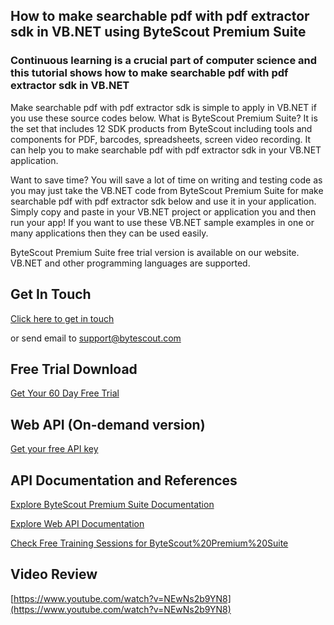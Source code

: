 ## How to make searchable pdf with pdf extractor sdk in VB.NET using ByteScout Premium Suite

### Continuous learning is a crucial part of computer science and this tutorial shows how to make searchable pdf with pdf extractor sdk in VB.NET

Make searchable pdf with pdf extractor sdk is simple to apply in VB.NET if you use these source codes below. What is ByteScout Premium Suite? It is the set that includes 12 SDK products from ByteScout including tools and components for PDF, barcodes, spreadsheets, screen video recording. It can help you to make searchable pdf with pdf extractor sdk in your VB.NET application.

Want to save time? You will save a lot of time on writing and testing code as you may just take the VB.NET code from ByteScout Premium Suite for make searchable pdf with pdf extractor sdk below and use it in your application.  Simply copy and paste in your VB.NET project or application you and then run your app! If you want to use these VB.NET sample examples in one or many applications then they can be used easily.

ByteScout Premium Suite free trial version is available on our website. VB.NET and other programming languages are supported.

## Get In Touch

[Click here to get in touch](https://bytescout.zendesk.com/hc/en-us/requests/new?subject=ByteScout%20Premium%20Suite%20Question)

or send email to [support@bytescout.com](mailto:support@bytescout.com?subject=ByteScout%20Premium%20Suite%20Question) 

## Free Trial Download

[Get Your 60 Day Free Trial](https://bytescout.com/download/web-installer?utm_source=github-readme)

## Web API (On-demand version)

[Get your free API key](https://pdf.co/documentation/api?utm_source=github-readme)

## API Documentation and References

[Explore ByteScout Premium Suite Documentation](https://bytescout.com/documentation/index.html?utm_source=github-readme)

[Explore Web API Documentation](https://pdf.co/documentation/api?utm_source=github-readme)

[Check Free Training Sessions for ByteScout%20Premium%20Suite](https://academy.bytescout.com/)

## Video Review

[https://www.youtube.com/watch?v=NEwNs2b9YN8](https://www.youtube.com/watch?v=NEwNs2b9YN8)
